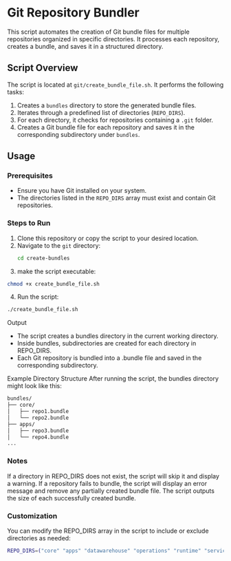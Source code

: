 # Git Repository Bundler

This script automates the creation of Git bundle files for multiple repositories organized in specific directories. It processes each repository, creates a bundle, and saves it in a structured directory.

## Script Overview

The script is located at `git/create_bundle_file.sh`. It performs the following tasks:

1. Creates a `bundles` directory to store the generated bundle files.
2. Iterates through a predefined list of directories (`REPO_DIRS`).
3. For each directory, it checks for repositories containing a `.git` folder.
4. Creates a Git bundle file for each repository and saves it in the corresponding subdirectory under `bundles`.

## Usage

### Prerequisites

- Ensure you have Git installed on your system.
- The directories listed in the `REPO_DIRS` array must exist and contain Git repositories.

### Steps to Run

1. Clone this repository or copy the script to your desired location.
2. Navigate to the `git` directory:
   ```bash
   cd create-bundles
3. make the script executable:
```bash
chmod +x create_bundle_file.sh
```
4. Run the script:
```bash
./create_bundle_file.sh
```
Output

- The script creates a bundles directory in the current working directory.
- Inside bundles, subdirectories are created for each directory in REPO_DIRS.
- Each Git repository is bundled into a .bundle file and saved in the corresponding subdirectory.

Example Directory Structure
After running the script, the bundles directory might look like this:
```bash
bundles/
├── core/
│   ├── repo1.bundle
│   └── repo2.bundle
├── apps/
│   ├── repo3.bundle
│   └── repo4.bundle
...
```

### Notes

If a directory in REPO_DIRS does not exist, the script will skip it and display a warning.
If a repository fails to bundle, the script will display an error message and remove any partially created bundle file.
The script outputs the size of each successfully created bundle.

### Customization

You can modify the REPO_DIRS array in the script to include or exclude directories as needed:
```bash
REPO_DIRS=("core" "apps" "datawarehouse" "operations" "runtime" "service" "test")
```